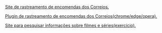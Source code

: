 
<a href="https://www.minhaencomenda.me/">Site de rastreamento de encomendas dos Correios.</a>

<a href="https://www.minhaencomenda.me/extensao-minha-encomenda">Plugin de rastreamento de encomendas dos Correios(chrome/edge/opera).</a>

<a href="https://info-movie.netlify.app/">Site para pesquisar informações sobre filmes e séries(exercício).</a>

